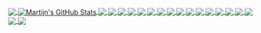 <a href="https://github.com/martijnpoppen">
  <img align="center" src="https://github-readme-stats.vercel.app/api/top-langs/?username=martijnpoppen&hide=java,html,tex&title_color=ffffff&text_color=c9cacc&icon_color=2bbc8a&bg_color=0d1117&langs_count=3" />
</a>
<a href="https://github.com/martijnpoppen">
  <img align="center" src="https://github-readme-stats.vercel.app/api?username=martijnpoppen&show_icons=true&line_height=27&count_private=true&title_color=ffffff&text_color=c9cacc&icon_color=2bbc8a&bg_color=0d1117" alt="Martijn's GitHub Stats" />
</a>

<a href="https://github.com/martijnpoppen/com.eufylife.security">
  <img align="center" src="https://github-readme-stats.vercel.app/api/pin/?username=martijnpoppen&repo=com.eufylife.security&title_color=ffffff&text_color=c9cacc&icon_color=2bbc8a&bg_color=0d1117" />
</a>


<a href="https://github.com/martijnpoppen/com.eufylife.home">
  <img align="center" src="https://github-readme-stats.vercel.app/api/pin/?username=martijnpoppen&repo=com.eufylife.home&title_color=ffffff&text_color=c9cacc&icon_color=2bbc8a&bg_color=0d1117" />
</a>   

<a href="https://github.com/martijnpoppen/com.athom.flowchecker">
  <img align="center" src="https://github-readme-stats.vercel.app/api/pin/?username=martijnpoppen&repo=com.athom.flowchecker&title_color=ffffff&text_color=c9cacc&icon_color=2bbc8a&bg_color=0d1117" />
</a>   

<a href="https://github.com/martijnpoppen/ledcollection">
  <img align="center" src="https://github-readme-stats.vercel.app/api/pin/?username=martijnpoppen&repo=ledcollection&title_color=ffffff&text_color=c9cacc&icon_color=2bbc8a&bg_color=0d1117" />
</a>   

<a href="https://github.com/martijnpoppen/com.developer.checker">
  <img align="center" src="https://github-readme-stats.vercel.app/api/pin/?username=martijnpoppen&repo=com.developer.checker&title_color=ffffff&text_color=c9cacc&icon_color=2bbc8a&bg_color=0d1117" />
</a>   

<a href="https://github.com/robbertV/com.flow.utilities">
  <img align="center" src="https://github-readme-stats.vercel.app/api/pin/?username=robbertV&repo=com.flow.utilities&title_color=ffffff&text_color=c9cacc&icon_color=2bbc8a&bg_color=0d1117" />
</a>   
<a href="https://github.com/martijnpoppen/magic.home.wifi">
  <img align="center" src="https://github-readme-stats.vercel.app/api/pin/?username=martijnpoppen&repo=magic.home.wifi&title_color=ffffff&text_color=c9cacc&icon_color=2bbc8a&bg_color=0d1117" />
</a>   

<a href="https://github.com/martijnpoppen/com.visionsecurity">
  <img align="center" src="https://github-readme-stats.vercel.app/api/pin/?username=martijnpoppen&repo=com.visionsecurity&title_color=ffffff&text_color=c9cacc&icon_color=2bbc8a&bg_color=0d1117" />
</a>   

<a href="https://github.com/martijnpoppen/com.niu.mobility">
  <img align="center" src="https://github-readme-stats.vercel.app/api/pin/?username=martijnpoppen&repo=com.niu.mobility&title_color=ffffff&text_color=c9cacc&icon_color=2bbc8a&bg_color=0d1117" />
</a>   

<a href="https://github.com/martijnpoppen/com.synology">
  <img align="center" src="https://github-readme-stats.vercel.app/api/pin/?username=martijnpoppen&repo=com.synology&title_color=ffffff&text_color=c9cacc&icon_color=2bbc8a&bg_color=0d1117" />
</a>   

<a href="https://github.com/martijnpoppen/net.amberpro">
  <img align="center" src="https://github-readme-stats.vercel.app/api/pin/?username=martijnpoppen&repo=net.amberpro&title_color=ffffff&text_color=c9cacc&icon_color=2bbc8a&bg_color=0d1117" />
</a>

<a href="https://github.com/martijnpoppen/com.balboa">
  <img align="center" src="https://github-readme-stats.vercel.app/api/pin/?username=martijnpoppen&repo=com.balboa&title_color=ffffff&text_color=c9cacc&icon_color=2bbc8a&bg_color=0d1117" />
</a>

<a href="https://github.com/martijnpoppen/com.tomtom">
  <img align="center" src="https://github-readme-stats.vercel.app/api/pin/?username=martijnpoppen&repo=com.tomtom&title_color=ffffff&text_color=c9cacc&icon_color=2bbc8a&bg_color=0d1117" />
</a>

<a href="https://github.com/martijnpoppen/com.we-volkswagen.connect">
  <img align="center" src="https://github-readme-stats.vercel.app/api/pin/?username=martijnpoppen&repo=com.we-volkswagen.connect&title_color=ffffff&text_color=c9cacc&icon_color=2bbc8a&bg_color=0d1117" />
</a>

<a href="https://github.com/martijnpoppen/com.seat.connectedcar">
  <img align="center" src="https://github-readme-stats.vercel.app/api/pin/?username=martijnpoppen&repo=com.seat.connectedcar&title_color=ffffff&text_color=c9cacc&icon_color=2bbc8a&bg_color=0d1117" />
</a>

<a href="https://github.com/martijnpoppen/de.myaudi.mobile.assistant">
  <img align="center" src="https://github-readme-stats.vercel.app/api/pin/?username=martijnpoppen&repo=de.myaudi.mobile.assistant&title_color=ffffff&text_color=c9cacc&icon_color=2bbc8a&bg_color=0d1117" />
</a>

<a href="https://github.com/martijnpoppen/cz.skodaauto.connect">
  <img align="center" src="https://github-readme-stats.vercel.app/api/pin/?username=martijnpoppen&repo=cz.skodaauto.connect&title_color=ffffff&text_color=c9cacc&icon_color=2bbc8a&bg_color=0d1117" />
</a>

<a href="https://github.com/martijnpoppen/com.vag.core">
  <img align="center" src="https://github-readme-stats.vercel.app/api/pin/?username=martijnpoppen&repo=com.vag.core&title_color=ffffff&text_color=c9cacc&icon_color=2bbc8a&bg_color=0d1117" />
</a>
